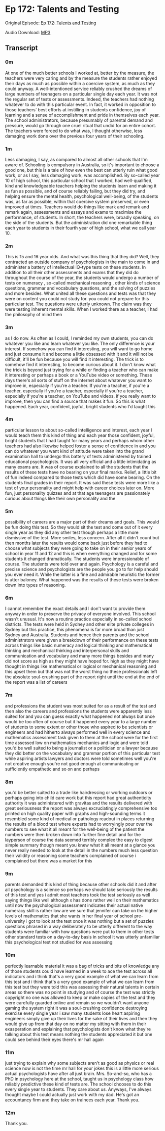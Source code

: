 # Ep 172: Talents and Testing

Original Episode: [Ep 172: Talents and Testing](https://www.podbean.com/site/EpisodeDownload/PB137344BFWIEX)

Audio Download: [MP3](https://mcdn.podbean.com/mf/download/dnvqmy/Talents_Podcastbaw88.mp3)

## Transcript

### 0m

At one of the much better schools I worked at, better by the measure, the teachers were very caring and by the measure the students rather enjoyed their days as much as possible within a coercive system, as much as they could anyway. A well-intentioned service reliably crushed the dreams of large numbers of teenagers on a particular single day each year. It was not the regular set of tests or assessments. Indeed, the teachers had nothing whatever to do with this particular event. In fact, it worked in opposition to those teachers' best efforts at instilling in students confidence, joy of learning and a sense of accomplishment and pride in themselves each year. The school administrators, because presumably of parental demand and pressure, would go through one cruel ritual that undid for an entire cohort. The teachers were forced to do what was, I thought otherwise, less damaging work done over the previous four years of their schooling.

### 1m

Less damaging, I say, as compared to almost all other schools that I'm aware of. Schooling is compulsory in Australia, so it's important to choose a good one, but this is a tale of how even the best can utterly ruin what good work, or as I say, less damaging work, was accomplished. By so-called year 10 of high school, this particular school that I worked, had well-qualified, kind and knowledgeable teachers helping the students learn and making it as fun as possible, and of course reliably failing, but they did try, and helping ensure the mental health, psychological well-being, of the students was, as far as possible, within that coercive system preserved, or even improved at times. Teachers would do things like mark and remark and remark again, assessments and essays and exams to maximise the performance, of students. In short, the teachers were, broadly speaking, on the side of the students. But the administration did one remarkable thing each year to students in their fourth year of high school, what we call year 10.

### 2m

This is 15 and 16 year olds. And what was this thing that they did? Well, they contracted an outside company of psychologists in the main to come in and administer a battery of intellectual IQ-type tests on these students. In addition to all their other assessments and exams that they did do throughout the course of the year, the students would undergo a number of tests on numeracy , so-called mechanical reasoning , other kinds of science questions, grammar and vocabulary questions, and the solving of puzzles and more besides. What united all these questions and tests was that they were on content you could not study for. you could not prepare for this particular test. The questions were utterly unknown. The claim was they were testing inherent mental skills. When I worked there as a teacher, I had the philosophy of mind then

### 3m

as I do now. As often as I could, I reminded my own students, you can do whatever you like and learn whatever you like. The only difference is your interest. If somehow you can find it interesting, you will want to go home and just consume it and become a little obsessed with it and it will not be difficult, it'll be fun because you will find it interesting. The trick is to somehow find it interesting, to become curious about it. I don't know what the trick is beyond just trying for a while or finding a teacher who can make it interesting or perhaps a book or a YouTube video or something. These days there's all sorts of stuff on the internet about whatever you want to improve in, especially if you're a teacher. If you're a teacher, if you're a teacher, especially if you're a teacher, especially if you're a teacher, especially if you're a teacher, on YouTube and videos, if you really want to improve, then you can find a source that makes it fun. So this is what happened. Each year, confident, joyful, bright students who I'd taught this

### 4m

particular lesson to about so-called intelligence and interest, each year I would teach them this kind of thing and each year those confident, joyful, bright students that I had taught for many years and perhaps whom other teachers had also likewise helped foster a sense of confidence in and you can do whatever you want kind of attitude were taken into the grand examination hall to undergo this battery of tests administered by trained educational psychologists. It was all very official and a little intimidating as many exams are. It was of course explained to all the students that the results of these tests have no bearing on your final marks. Relief, a little bit of fun indeed compared to those tests which did have some bearing. On the students final grades in their report. It was said these tests were more like a test of your personality and might help with career choices later on. More fun, just personality quizzes and at that age teenagers are passionately curious about things like their own personality and the

### 5m

possibility of careers are a major part of their dreams and goals. This would be fun doing this test. So they would sit the test and come out of it every single year as they did any other test though perhaps a little more dismissive of the test. More smiles, less concern. After all it didn't count but then months later the results would come back just before they had to choose what subjects they were going to take on in their senior years of school in year 11 and 12 and this is when everything changed and for some students it changed dramatically. The students were impressionable of course. The students were told over and again. Psychology is a careful and precise science and psychologists are the people you go to for help should you ever need it. While the latter is a fine and admirable heuristic the former is utter baloney. What happened was the results of these tests were broken down into types of reasoning.

### 6m

I cannot remember the exact details and I don't want to provide them anyway in order to preserve the privacy of everyone involved. This school wasn't unusual. It's now a routine practice especially in so-called school districts. The tests were held in Sydney and other elite private colleges in Sydney but this practice, this phenomena is far more broad than just Sydney and Australia. Students and hence their parents and the school administrators were given a breakdown of their performance on these tests across things like basic numeracy and logical thinking and mathematical thinking and mechanical thinking and interpersonal skills and communication and vocabulary and many more things besides and many did not score as high as they might have hoped for. high as they might have thought in things like mathematical or logical or mechanical reasoning and this upset them but that was not the worst thing no these professionals left the absolute soul-crushing part of the report right until the end at the end of the report was a list of careers

### 7m

and professions the student was most suited for as a result of the test and then also the careers and professions the students were apparently less suited for and you can guess exactly what happened not always but once would be too often of course but it happened every year to a large number of students to some extent or other those who aspired to be scientists or engineers and had hitherto always performed well in every science and mathematics assessment task given to them at the school were for the first time assessed low on mathematics mechanics and logic and were told you'd be well suited to being a journalist or a politician or a lawyer because they did better on the vocabulary and grammar portion of this particular test while aspiring artists lawyers and doctors were told sometimes well you're not creative enough you're not good enough at communicating or sufficiently empathetic and so on and perhaps

### 8m

you'd be better suited to a trade like hairdressing or working outdoors or perhaps going into child care work but this report had great authenticity authority it was administered with gravitas and the results delivered with great seriousness the report was always excruciatingly comprehensive too printed on high quality paper with graphs and high-sounding terms it resembled some kind of medical or pathology readout in places returning the results of a blood test where experts had to worryingly pour over the numbers to see what it all meant for the well-being of the patient the numbers were then broken down into further fine detail and for the layperson of course the data seemed terribly complex the easy to digest simple summary though meant you knew what it all meant at a glance you never really needed to look at the detail in the numbers much less question their validity or reasoning some teachers complained of course i complained but there was a market for this

### 9m

parents demanded this kind of thing because other schools did it and after all psychology is a science so perhaps we should take seriously the results of this test and yes i admit most teachers took the test seriously as well saying things like well although x has done rather well on their mathematics until now the psychological assessment indicates their actual native numeracy skill is rather low are we sure that jennifer can take on the higher levels of mathematics that she wants in her final year of school pre-university i got to look at the test once it was nothing but a set of puzzles questions phrased in a way deliberately to be utterly different to the way students were familiar with how questions were put to them in other tests other standard tests on a day-to-day basis in school it was utterly unfamiliar this psychological test not studied for was assessing

### 10m

perfectly learnable material it was a bag of tricks and bits of knowledge any of those students could have learned in a week to ace the test across all indicators and i think that's a very good example of what we can learn from this test and i think that's a very good example of what we can learn from this test but they were told this was assessing their natural talents in certain areas so there was no point in studying and of course the test was strictly copyright no one was allowed to keep or make copies of the test and they were carefully guarded online and remain so we wouldn't want anyone gaming the system right it was a soul-crushing confidence destroying exercise every single year i saw many students lose heart aspiring engineers simply give up their lives for the sake of their lives and then they would give up from that day on no matter my sitting with them in their exasperation and explaining that psychologists don't know what they're talking about this test means nothing the students appreciated it but one could see behind their eyes there's mr hall again

### 11m

just trying to explain why some subjects aren't as good as physics or real science now is not the time mr hall for your jokes this is a little more serious actual psychologists have after all just brain. Mrs. So-and-so, who has a PhD in psychology here at the school, taught us in psychology class how reliably predictive these kind of tests are. The school chooses to do this every single year to students. They care about us. Anyways, I've always thought maybe I could actually just work with my dad. He's got an accountancy firm and they take on trainees each year. Thank you.

### 12m

Thank you.

